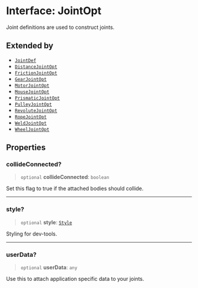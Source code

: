 # Interface: JointOpt

Joint definitions are used to construct joints.

## Extended by

- [`JointDef`](/api/interfaces/JointDef)
- [`DistanceJointOpt`](/api/interfaces/DistanceJointOpt)
- [`FrictionJointOpt`](/api/interfaces/FrictionJointOpt)
- [`GearJointOpt`](/api/interfaces/GearJointOpt)
- [`MotorJointOpt`](/api/interfaces/MotorJointOpt)
- [`MouseJointOpt`](/api/interfaces/MouseJointOpt)
- [`PrismaticJointOpt`](/api/interfaces/PrismaticJointOpt)
- [`PulleyJointOpt`](/api/interfaces/PulleyJointOpt)
- [`RevoluteJointOpt`](/api/interfaces/RevoluteJointOpt)
- [`RopeJointOpt`](/api/interfaces/RopeJointOpt)
- [`WeldJointOpt`](/api/interfaces/WeldJointOpt)
- [`WheelJointOpt`](/api/interfaces/WheelJointOpt)

## Properties

### collideConnected?

> `optional` **collideConnected**: `boolean`

Set this flag to true if the attached bodies
should collide.

***

### style?

> `optional` **style**: [`Style`](/api/interfaces/Style)

Styling for dev-tools.

***

### userData?

> `optional` **userData**: `any`

Use this to attach application specific data to your joints.
